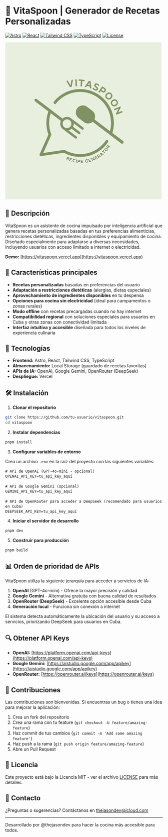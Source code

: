# 🥄 VitaSpoon | Generador de Recetas Personalizadas

[![Astro](https://img.shields.io/badge/Astro-5.7.5-FF5D01?style=for-the-badge&logo=astro&logoColor=white)](https://astro.build/)
[![React](https://img.shields.io/badge/React-19-61DAFB?style=for-the-badge&logo=react&logoColor=white)](https://react.dev/)
[![Tailwind CSS](https://img.shields.io/badge/Tailwind-3.4-38B2AC?style=for-the-badge&logo=tailwind-css&logoColor=white)](https://tailwindcss.com/)
[![TypeScript](https://img.shields.io/badge/TypeScript-5.8-3178C6?style=for-the-badge&logo=typescript&logoColor=white)](https://www.typescriptlang.org/)
[![License](https://img.shields.io/badge/License-MIT-green.svg?style=for-the-badge)](https://opensource.org/licenses/MIT)

![VitaSpoon Banner](./public/images/VitaSpoon.png)

## 🌟 Descripción

VitaSpoon es un asistente de cocina impulsado por inteligencia artificial que genera recetas personalizadas basadas en tus preferencias alimenticias, restricciones dietéticas, ingredientes disponibles y equipamiento de cocina. Diseñado especialmente para adaptarse a diversas necesidades, incluyendo usuarios con acceso limitado a internet o electricidad.

**Demo:** [https://vitaspoon.vercel.app](https://vitaspoon.vercel.app)

## 🚀 Características principales

- **Recetas personalizadas** basadas en preferencias del usuario
- **Adaptación a restricciones dietéticas** (alergias, dietas especiales)
- **Aprovechamiento de ingredientes disponibles** en tu despensa
- **Opciones para cocina sin electricidad** (ideal para campamentos o zonas rurales)
- **Modo offline** con recetas precargadas cuando no hay internet
- **Compatibilidad regional** con soluciones especiales para usuarios en Cuba y otras zonas con conectividad limitada
- **Interfaz intuitiva y accesible** diseñada para todos los niveles de experiencia culinaria

## 🧩 Tecnologías

- **Frontend:** Astro, React, Tailwind CSS, TypeScript
- **Almacenamiento:** Local Storage (guardado de recetas favoritas)
- **APIs de IA:** OpenAI, Google Gemini, OpenRouter (DeepSeek)
- **Despliegue:** Vercel

## 🛠️ Instalación

1. **Clonar el repositorio**

```bash
git clone https://github.com/tu-usuario/vitaspoon.git
cd vitaspoon
```

2. **Instalar dependencias**

```bash
pnpm install
```

3. **Configurar variables de entorno**

Crea un archivo `.env` en la raíz del proyecto con las siguientes variables:

```
# API de OpenAI (GPT-4o-mini - opcional)
OPENAI_API_KEY=tu_api_key_aquí

# API de Google Gemini (opcional)
GEMINI_API_KEY=tu_api_key_aquí

# API de OpenRouter para acceder a DeepSeek (recomendado para usuarios en Cuba)
DEEPSEEK_API_KEY=tu_api_key_aquí
```

4. **Iniciar el servidor de desarrollo**

```bash
pnpm dev
```

5. **Construir para producción**

```bash
pnpm build
```

## 📊 Orden de prioridad de APIs

VitaSpoon utiliza la siguiente jerarquía para acceder a servicios de IA:

1. **OpenAI** (GPT-4o-mini) - Ofrece la mayor precisión y calidad
2. **Google Gemini** - Alternativa gratuita con buena calidad de resultados
3. **OpenRouter (DeepSeek)** - Excelente opción accesible desde Cuba
4. **Generación local** - Funciona sin conexión a internet

El sistema detecta automáticamente la ubicación del usuario y su acceso a servicios, priorizando DeepSeek para usuarios en Cuba.

## 🔍 Obtener API Keys

- **OpenAI:** [https://platform.openai.com/api-keys](https://platform.openai.com/api-keys)
- **Google Gemini:** [https://aistudio.google.com/app/apikey](https://aistudio.google.com/app/apikey)
- **OpenRouter:** [https://openrouter.ai/keys](https://openrouter.ai/keys)

## 🤝 Contribuciones

Las contribuciones son bienvenidas. Si encuentras un bug o tienes una idea para mejorar la aplicación:

1. Crea un fork del repositorio
2. Crea una rama con tu feature (`git checkout -b feature/amazing-feature`)
3. Haz commit de tus cambios (`git commit -m 'Add some amazing feature'`)
4. Haz push a la rama (`git push origin feature/amazing-feature`)
5. Abre un Pull Request

## 📝 Licencia

Este proyecto está bajo la Licencia MIT - ver el archivo [LICENSE](LICENSE) para más detalles.

## 📧 Contacto

¿Preguntas o sugerencias? Contáctanos en [thejasondev@icloud.com](mailto:thejasondev@icloud.com)

---

Desarrollado por @thejasondev para hacer la cocina más accesible para todos.
